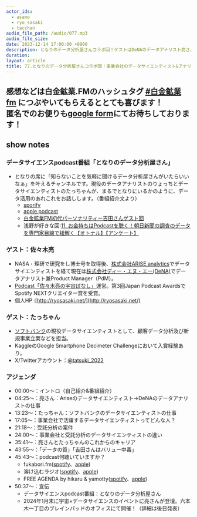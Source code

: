 ```yaml
---
actor_ids:
  - asano
  - ryo_sasaki
  - tacchan
audio_file_path: /audio/077.mp3
audio_file_size: 
date: 2023-12-14 17:00:00 +0900
description: となりのデータ分析屋さんコラボ回！ゲストはDeNAのデータアナリスト亮さんとソフトバンクのデータサイエンティストたっちゃん！
duration: 
layout: article
title: 77.となりのデータ分析屋さんコラボ回！事業会社のデータサイエンティスト&アナリストのキャリアについて(DeNA & ソフトバンク)
---
```

感想などは白金鉱業.FMのハッシュタグ [#白金鉱業fm](https://twitter.com/search?q=%23%E7%99%BD%E9%87%91%E9%89%B1%E6%A5%ADfm&src=typed_query) につぶやいてもらえるととても喜びます！  
匿名でのお便りも[google form](https://forms.gle/pRVNhjrhk8F88T228)にてお待ちしております！  
---

## show notes
### データサイエンスpodcast番組「となりのデータ分析屋さん」
   - となりの席に「知らないことを気軽に聞けるデータ分析屋さんがいたらいいなぁ」を叶えるチャンネルです。現役のデータアナリストのりょっちとデータサイエンティストのたっちゃんが、まるでとなりにいるかのように、データ活用のあれこれをお話しします。（番組紹介文より）
      - [sporify](https://open.spotify.com/show/0Gz5oreIawFvFbvRD13BQU)
      - [apple podcast](https://podcasts.apple.com/tw/podcast/%E3%81%A8%E3%81%AA%E3%82%8A%E3%81%AE%E3%83%87%E3%83%BC%E3%82%BF%E5%88%86%E6%9E%90%E5%B1%8B%E3%81%95%E3%82%93/id1679672794)
      - [白金鉱業FM初代パーソナリティー吉田さんゲスト回](https://podcasts.apple.com/tw/podcast/19-%E3%83%87%E3%83%BC%E3%82%BFpodcast%E3%81%AE%E7%A5%9E%E9%99%8D%E8%87%A8-%E6%B1%82%E3%82%81%E3%82%89%E3%82%8C%E3%82%8B%E3%83%87%E3%83%BC%E3%82%BF%E3%82%B5%E3%82%A4%E3%82%A8%E3%83%B3%E3%82%B9%E4%BA%BA%E6%9D%90%E3%81%AE10%E5%B9%B4%E5%A4%89%E5%8C%96-10x%F0%A0%AE%B7%E7%94%B0%E5%8B%87%E5%A4%AA-%E7%A7%91%E5%AD%A6%E7%B3%BB%E3%83%9D%E3%83%83%E3%83%89%E3%82%AD%E3%83%A3%E3%82%B9%E3%83%88%E3%81%AE%E6%97%A5/id1679672794?i=1000619359924)
      - 浅野が好きな回:[11. お金持ちはPodcastを聴く！朝日新聞の調査のデータを専門家目線で紐解く【オトナル】【アンケート】](https://podcasts.apple.com/tw/podcast/11-%E3%81%8A%E9%87%91%E6%8C%81%E3%81%A1%E3%81%AFpodcast%E3%82%92%E8%81%B4%E3%81%8F-%E6%9C%9D%E6%97%A5%E6%96%B0%E8%81%9E%E3%81%AE%E8%AA%BF%E6%9F%BB%E3%81%AE%E3%83%87%E3%83%BC%E3%82%BF%E3%82%92%E5%B0%82%E9%96%80%E5%AE%B6%E7%9B%AE%E7%B7%9A%E3%81%A7%E7%B4%90%E8%A7%A3%E3%81%8F-%E3%82%AA%E3%83%88%E3%83%8A%E3%83%AB-%E3%82%A2%E3%83%B3%E3%82%B1%E3%83%BC%E3%83%88/id1679672794?i=1000612473165)
### ゲスト：佐々木亮
   - NASA・理研で研究をし博士号を取得後、[株式会社ARISE analytics](https://www.ariseanalytics.com/)でデータサイエンティストを経て現在は[株式会社ディー・エヌ・エー(DeNA)](https://dena.com/jp/)でデータアナリスト兼Product Manager（PdM）。
   - [Podcast「佐々木亮の宇宙ばなし」](https://open.spotify.com/show/1L36EH14fS6dHgpBF58lkW)運営。第3回Japan Podcast AwardsでSpotify NEXTクリエイター賞を受賞。
   - 個人HP :[http://ryosasaki.net/](http://ryosasaki.net/)
### ゲスト：たっちゃん      
   - [ソフトバンク](https://group.softbank/)の現役データサイエンティストとして、顧客データ分析及び新規事業立案などを担当。
   - KaggleのGoogle Smartphone Decimeter Challengeにおいて入賞経験あり。
   - X/Twitterアカウント：[@tatsuki_2022](https://twitter.com/tatsuki_2022)
### アジェンダ
 - 00:00〜：イントロ（自己紹介&番組紹介）
 - 04:25〜：亮さん：Ariseのデータサイエンティスト→DeNAのデータアナリストの仕事
 - 13:23〜：たっちゃん：ソフトバンクのデータサイエンティストの仕事
 - 17:05〜：事業会社で活躍するデータサイエンティストってどんな人？
 - 21:18〜：受託分析の案件
 - 24:00〜：事業会社と受託分析のデータサイエンティストの違い
 - 35:41〜：亮さんとたっちゃんのこれからのキャリア
 - 43:55〜：「データの質」「吉田さんはバリュー中毒」
 - 45:43〜：podcast何聴いていますか？
   - fukabori.fm([spotify](https://open.spotify.com/show/2gEI6bMbrBhXnpi6AVs8qp)、[apple](https://podcasts.apple.com/jp/podcast/fukabori-fm/id1388826609))
   - 溶け込むラジオ([spotify](https://open.spotify.com/show/2cM4nkI88ySjFBUfQK9U74)、[apple](https://podcasts.apple.com/jp/podcast/%E6%BA%B6%E3%81%91%E8%BE%BC%E3%82%80%E3%83%A9%E3%82%B8%E3%82%AA-tokecom-radio/id1696073482?uo=2))
   - FREE AGENDA by hikaru & yamotty([spotify](https://open.spotify.com/show/4PhA1zRUA72OHGPtyImz3Q)、[apple](https://podcasts.apple.com/jp/podcast/free-agenda-by-hikaru-yamotty/id1501550216))
 - 50:37〜：宣伝
   - データサイエンスpodcast番組：となりのデータ分析屋さん
   - 2024年1月末に宇宙×データサイエンスのイベントに亮さんが登壇。六本木一丁目のブレインパッドのオフィスにて開催！（詳細は後日発表）
